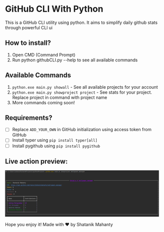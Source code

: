 # GitHub CLI With Python
This is a GitHub CLI utility using python. It aims to simplify daily github stats through powerful CLI ui

## How to install?
1) Open CMD (Command Prompt)
2) Run python githubCLI.py --help to see all available commands

## Available Commands
1) `python.exe main.py showall` - See all available projects for your account
2) `python.exe main.py showproject project` - See stats for your project. Replace project in command with project name
3) More commands coming soon!

## Requirements?
-[ ] Replace `ADD_YOUR_OWN` in GitHub initialization using access token from GitHub
-[ ] Install typer using `pip install typer[all]`
-[ ] Install pygithub using `pip install pygithub`

## Live action preview:

![img.png](img.png)

Hope you enjoy it! Made with ❤️ by Shatanik Mahanty
